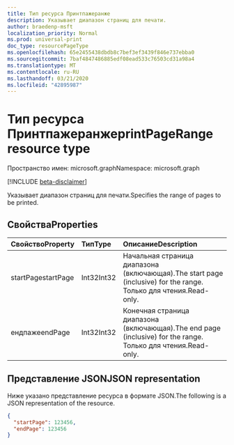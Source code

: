 ```yaml
---
title: Тип ресурса Принтпажеранже
description: Указывает диапазон страниц для печати.
author: braedenp-msft
localization_priority: Normal
ms.prod: universal-print
doc_type: resourcePageType
ms.openlocfilehash: 65e2455438dbdb8c7bef3ef3439f846e737ebba0
ms.sourcegitcommit: 7baf4847486885edf08ead533c76503cd31a98a4
ms.translationtype: MT
ms.contentlocale: ru-RU
ms.lasthandoff: 03/21/2020
ms.locfileid: "42895987"
---
```

# <a name="printpagerange-resource-type"></a><span data-ttu-id="e5067-103">Тип ресурса Принтпажеранже</span><span class="sxs-lookup"><span data-stu-id="e5067-103">printPageRange resource type</span></span>

<span data-ttu-id="e5067-104">Пространство имен: microsoft.graph</span><span class="sxs-lookup"><span data-stu-id="e5067-104">Namespace: microsoft.graph</span></span>

[!INCLUDE [beta-disclaimer](../../includes/beta-disclaimer.md)]

<span data-ttu-id="e5067-105">Указывает диапазон страниц для печати.</span><span class="sxs-lookup"><span data-stu-id="e5067-105">Specifies the range of pages to be printed.</span></span>

## <a name="properties"></a><span data-ttu-id="e5067-106">Свойства</span><span class="sxs-lookup"><span data-stu-id="e5067-106">Properties</span></span>
| <span data-ttu-id="e5067-107">Свойство</span><span class="sxs-lookup"><span data-stu-id="e5067-107">Property</span></span>     | <span data-ttu-id="e5067-108">Тип</span><span class="sxs-lookup"><span data-stu-id="e5067-108">Type</span></span>        | <span data-ttu-id="e5067-109">Описание</span><span class="sxs-lookup"><span data-stu-id="e5067-109">Description</span></span> |
|:-------------|:------------|:------------|
|<span data-ttu-id="e5067-110">startPage</span><span class="sxs-lookup"><span data-stu-id="e5067-110">startPage</span></span>|<span data-ttu-id="e5067-111">Int32</span><span class="sxs-lookup"><span data-stu-id="e5067-111">Int32</span></span>|<span data-ttu-id="e5067-112">Начальная страница диапазона (включающая).</span><span class="sxs-lookup"><span data-stu-id="e5067-112">The start page (inclusive) for the range.</span></span> <span data-ttu-id="e5067-113">Только для чтения.</span><span class="sxs-lookup"><span data-stu-id="e5067-113">Read-only.</span></span>|
|<span data-ttu-id="e5067-114">ендпаже</span><span class="sxs-lookup"><span data-stu-id="e5067-114">endPage</span></span>|<span data-ttu-id="e5067-115">Int32</span><span class="sxs-lookup"><span data-stu-id="e5067-115">Int32</span></span>|<span data-ttu-id="e5067-116">Конечная страница диапазона (включающая).</span><span class="sxs-lookup"><span data-stu-id="e5067-116">The end page (inclusive) for the range.</span></span> <span data-ttu-id="e5067-117">Только для чтения.</span><span class="sxs-lookup"><span data-stu-id="e5067-117">Read-only.</span></span>|

## <a name="json-representation"></a><span data-ttu-id="e5067-118">Представление JSON</span><span class="sxs-lookup"><span data-stu-id="e5067-118">JSON representation</span></span>

<span data-ttu-id="e5067-119">Ниже указано представление ресурса в формате JSON.</span><span class="sxs-lookup"><span data-stu-id="e5067-119">The following is a JSON representation of the resource.</span></span>

<!-- {
  "blockType": "resource",
  "optionalProperties": [

  ],
  "@odata.type": "microsoft.graph.printPageRange"
}-->

```json
{
  "startPage": 123456,
  "endPage": 123456
}
```
